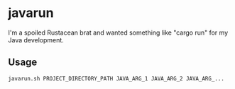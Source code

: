 # javarun

I'm a spoiled Rustacean brat and wanted something like "cargo run" for my Java development.

## Usage
```
javarun.sh PROJECT_DIRECTORY_PATH JAVA_ARG_1 JAVA_ARG_2 JAVA_ARG_...
```
